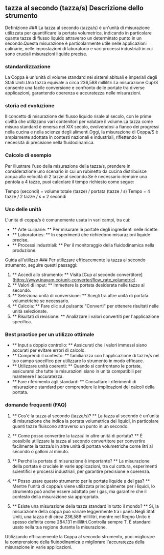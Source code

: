 ## tazza al secondo (tazza/s) Descrizione dello strumento

Definizione ###
La tazza al secondo (tazza/s) è un'unità di misurazione utilizzata per quantificare la portata volumetrica, indicando in particolare quante tazze di flusso liquido attraverso un determinato punto in un secondo.Questa misurazione è particolarmente utile nelle applicazioni culinarie, nelle impostazioni di laboratorio e vari processi industriali in cui sono cruciali misurazioni liquide precise.

### standardizzazione
La Coppa è un'unità di volume standard nei sistemi abituali e imperiali degli Stati Uniti.Una tazza equivale a circa 236,588 millilitri.La misurazione Cup/S consente una facile conversione e confronto delle portate tra diverse applicazioni, garantendo coerenza e accuratezza nelle misurazioni.

### storia ed evoluzione
Il concetto di misurazione del flusso liquido risale al secolo, con le prime civiltà che utilizzano vari contenitori per valutare il volume.La tazza come misura standard è emersa nel XIX secolo, evolvendosi a fianco dei progressi nella cucina e nella scienza degli alimenti.Oggi, la misurazione di Coppa/S è ampiamente adottata in contesti nazionali e industriali, riflettendo la necessità di precisione nella fluidodinamica.

### Calcolo di esempio
Per illustrare l'uso della misurazione della tazza/s, prendere in considerazione uno scenario in cui un rubinetto da cucina distribuisce acqua alla velocità di 2 tazze al secondo.Se è necessario riempire una pentola a 4 tazze, puoi calcolare il tempo richiesto come segue:

Tempo (secondi) = volume totale (tazze) / portata (tazze / s)
Tempo = 4 tazze / 2 tazze / s = 2 secondi

### Uso delle unità
L'unità di coppa/s è comunemente usata in vari campi, tra cui:
- ** Arte culinarie: ** Per misurare le portate degli ingredienti nelle ricette.
- ** Laboratories: ** In esperimenti che richiedono misurazioni liquide precise.
- ** Processi industriali: ** Per il monitoraggio della fluidodinamica nella produzione.

Guida all'utilizzo ###
Per utilizzare efficacemente la tazza al secondo strumento, seguire questi passaggi:
1. ** Accedi allo strumento: ** Visita [Cup al secondo convertitore] (https://www.inayam.co/unit-converter/flow_rate_volumetric).
2. ** Valori di input: ** Immettere la portata desiderata nelle tazze al secondo.
3. ** Seleziona unità di conversione: ** Scegli tra altre unità di portata volumetriche se necessario.
4. ** Calcola: ** Fare clic sul pulsante "Converti" per ottenere risultati nelle unità selezionate.
5. ** Risultati di revisione: ** Analizzare i valori convertiti per l'applicazione specifica.

### Best practice per un utilizzo ottimale
- ** Input a doppio controllo: ** Assicurati che i valori immessi siano accurati per evitare errori di calcolo.
- ** Comprendi il contesto: ** familiarizza con l'applicazione di tazze/s nel tuo campo specifico per utilizzare lo strumento in modo efficace.
- ** Utilizzare unità coerenti: ** Quando si confrontano le portate, assicurarsi che tutte le misurazioni siano in unità compatibili per mantenere l'accuratezza.
- ** Fare riferimento agli standard: ** Consultare i riferimenti di misurazione standard per comprendere le implicazioni dei calcoli della portata.

### domande frequenti (FAQ)

1. ** Cos'è la tazza al secondo (tazza/s)? **
La tazza al secondo è un'unità di misurazione che indica la portata volumetrica dei liquidi, in particolare quanti tazze fluiscono attraverso un punto in un secondo.

2. ** Come posso convertire la tazza/i in altre unità di portata? **
È possibile utilizzare la tazza al secondo convertitore per convertire facilmente la tazza/s in altre unità di portata volumetriche come litri al secondo o galloni al minuto.

3. ** Perché la portata di misurazione è importante? **
La misurazione della portata è cruciale in varie applicazioni, tra cui cottura, esperimenti scientifici e processi industriali, per garantire precisione e coerenza.

4. ** Posso usare questo strumento per le portate liquide e del gas? **
Mentre l'unità di coppa/s viene utilizzata principalmente per i liquidi, lo strumento può anche essere adattato per i gas, ma garantire che il contesto della misurazione sia appropriato.

5. ** Esiste una misurazione della tazza standard in tutto il mondo? **
Sì, la misurazione della coppa può variare leggermente tra i paesi.Negli Stati Uniti, una tazza è di circa 236,588 millilitri, mentre nel Regno Unito è spesso definita come 284.131 millilitri.Controlla sempre T. È standard usato nella tua regione durante la misurazione.

Utilizzando efficacemente la Coppa al secondo strumento, puoi migliorare la comprensione della fluidodinamica e migliorare l'accuratezza della misurazione in varie applicazioni.